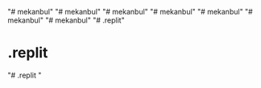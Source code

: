 "# mekanbul" 
"# mekanbul" 
"# mekanbul" 
"# mekanbul" 
"# mekanbul" 
"# mekanbul" 
"# mekanbul" 
"# .replit"
# .replit
"# .replit
"